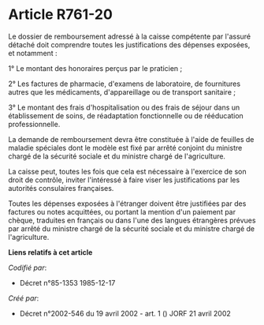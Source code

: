 # Article R761-20

Le dossier de remboursement adressé à la caisse compétente par l'assuré détaché doit comprendre toutes les justifications des
dépenses exposées, et notamment :

1° Le montant des honoraires perçus par le praticien ;

2° Les factures de pharmacie, d'examens de laboratoire, de fournitures autres que les médicaments, d'appareillage ou de
transport sanitaire ;

3° Le montant des frais d'hospitalisation ou des frais de séjour dans un établissement de soins, de réadaptation
fonctionnelle ou de rééducation professionnelle.

La demande de remboursement devra être constituée à l'aide de feuilles de maladie spéciales dont le modèle est fixé par
arrêté conjoint du ministre chargé de la sécurité sociale et du ministre chargé de l'agriculture.

La caisse peut, toutes les fois que cela est nécessaire à l'exercice de son droit de contrôle, inviter l'intéressé à faire
viser les justifications par les autorités consulaires françaises.

Toutes les dépenses exposées à l'étranger doivent être justifiées par des factures ou notes acquittées, ou portant la mention
d'un paiement par chèque, traduites en français ou dans l'une des langues étrangères prévues par arrêté du ministre chargé de
la sécurité sociale et du ministre chargé de l'agriculture.

**Liens relatifs à cet article**

_Codifié par_:

  - Décret n°85-1353 1985-12-17

_Créé par_:

  - Décret n°2002-546 du 19 avril 2002 - art. 1 () JORF 21 avril 2002
